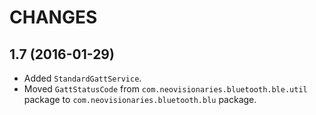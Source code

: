 CHANGES
=======

1.7 (2016-01-29)
----------------

- Added `StandardGattService`.
- Moved `GattStatusCode` from `com.neovisionaries.bluetooth.ble.util`
  package to `com.neovisionaries.bluetooth.blu` package.
